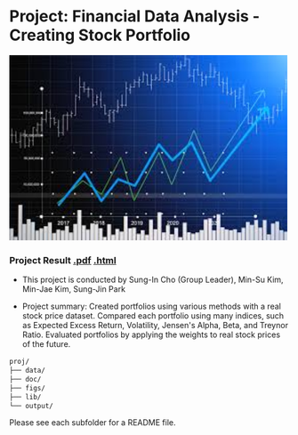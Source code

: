 # Project: Financial Data Analysis - Creating Stock Portfolio

<img src="figs/stock_img.jpg" width="500">

### Project Result [.pdf](doc/Financial_Data_Analysis_Stock_Portfolio.pdf) [.html](doc/Financial_Data_Analysis_Stock_Portfolio.html)

+ This project is conducted by Sung-In Cho (Group Leader), Min-Su Kim, Min-Jae Kim, Sung-Jin Park

+ Project summary: Created portfolios using various methods with a real stock price dataset. Compared each portfolio using many indices, such as Expected Excess Return, Volatility, Jensen's Alpha, Beta, and Treynor Ratio. Evaluated portfolios by applying the weights to real stock prices of the future.

```
proj/
├── data/
├── doc/
├── figs/
├── lib/
└── output/
```

Please see each subfolder for a README file.
